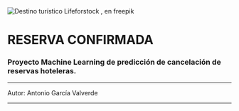 <image src="./img/picture1.jpg" alt="Destino turístico">
Lifeforstock , en freepik

# RESERVA CONFIRMADA
### Proyecto Machine Learning de predicción de cancelación de reservas hoteleras.

---

Autor: Antonio García Valverde

---

